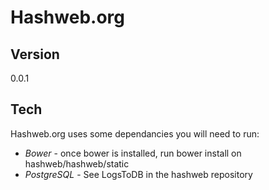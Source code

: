 Hashweb.org
=========
Version
----

0.0.1

Tech
-----------

Hashweb.org uses some dependancies you will need to run:

* *Bower* - once bower is installed, run bower install on hashweb/hashweb/static
* *PostgreSQL* - See LogsToDB in the hashweb repository    
